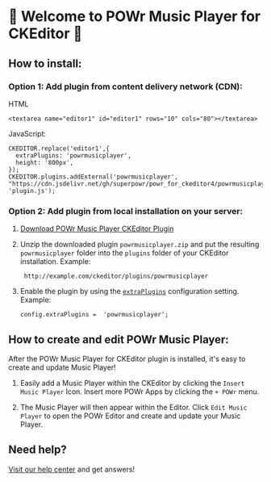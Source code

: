 # 🎉 Welcome to POWr Music Player for CKEditor 🎉

## How to install:

### Option 1: Add plugin from content delivery network (CDN):
HTML

    <textarea name="editor1" id="editor1" rows="10" cols="80"></textarea>

JavaScript:

    CKEDITOR.replace('editor1',{
      extraPlugins: 'powrmusicplayer',
      height: '800px',
    });
    CKEDITOR.plugins.addExternal('powrmusicplayer', "https://cdn.jsdelivr.net/gh/superpowr/powr_for_ckeditor4/powrmusicplayer/", 'plugin.js');

### Option 2: Add plugin from local installation on your server:
1.  [Download POWr Music Player CKEditor Plugin](https://cdn.jsdelivr.net/gh/superpowr/powr_for_ckeditor4/powrmusicplayer/powrmusicplayer.zip)
2. Unzip the downloaded plugin  `powrmusicplayer.zip`  and put the resulting `powrmusicplayer` folder into the  `plugins`  folder of your CKEditor installation. Example:

	    http://example.com/ckeditor/plugins/powrmusicplayer

3.  Enable the plugin by using the  [`extraPlugins`](https://ckeditor.com/docs/ckeditor4/latest/api/CKEDITOR_config.html#cfg-extraPlugins)  configuration setting. Example:

	    config.extraPlugins =  'powrmusicplayer';



## How to create and edit POWr Music Player:

After the POWr Music Player for CKEditor plugin is installed, it's easy to create and update Music Player!

1. Easily add a Music Player within the CKEditor by clicking the `Insert Music Player` Icon. Insert more POWr Apps by clicking the `+ POWr` menu.

2. The Music Player will then appear within the Editor. Click `Edit Music Player` to open the POWr Editor and create and update your Music Player.

## Need help?
[Visit our help center](https://www.powr.io/knowledge-base) and get answers!
